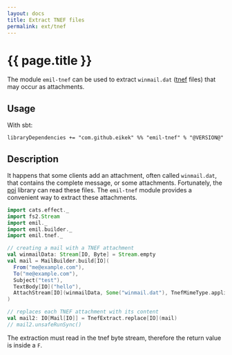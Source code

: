 ```yaml
---
layout: docs
title: Extract TNEF files
permalink: ext/tnef
---
```


# {{ page.title }}

The module `emil-tnef` can be used to extract `winmail.dat`
([tnef](https://en.wikipedia.org/wiki/Transport_Neutral_Encapsulation_Format)
files) that may occur as attachments.

## Usage

With sbt:

```
libraryDependencies += "com.github.eikek" %% "emil-tnef" % "@VERSION@"
```


## Description

It happens that some clients add an attachment, often called
`winmail.dat`, that contains the complete message, or some
attachments. Fortunately, the [poi](http://poi.apache.org/) library
can read these files. The `emil-tnef` module provides a convenient way
to extract these attachments.


```scala mdoc:silent
import cats.effect._
import fs2.Stream
import emil._
import emil.builder._
import emil.tnef._

// creating a mail with a TNEF attachment
val winmailData: Stream[IO, Byte] = Stream.empty
val mail = MailBuilder.build[IO](
  From("me@example.com"),
  To("me@example.com"),
  Subject("test"),
  TextBody[IO]("hello"),
  AttachStream[IO](winmailData, Some("winmail.dat"), TnefMimeType.applicationTnef)
)

// replaces each TNEF attachment with its content
val mail2: IO[Mail[IO]] = TnefExtract.replace[IO](mail)
// mail2.unsafeRunSync()
```

The extraction must read in the tnef byte stream, therefore the return
value is inside a `F`.
